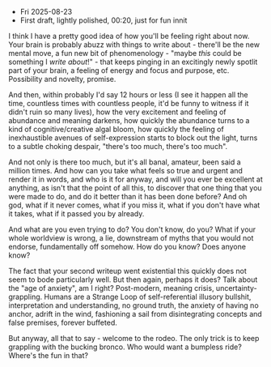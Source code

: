 - Fri 2025-08-23
- First draft, lightly polished, 00:20, just for fun innit


I think I have a pretty good idea of how you'll be feeling right about now. Your brain is probably abuzz with things to write about - there'll be the new mental move, a fun new bit of phenomenology - "maybe *this* could be something I *write about*!" - that keeps pinging in an excitingly newly spotlit part of your brain, a feeling of energy and focus and purpose, etc. Possibility and novelty, promise.

And then, within probably I'd say 12 hours or less (I see it happen all the time, countless times with countless people, it'd be funny to witness if it didn't ruin so many lives), how the very excitement and feeling of abundance and meaning darkens, how quickly the abundance turns to a kind of cognitive/creative algal bloom, how quickly the feeling of inexhaustible avenues of self-expression starts to block out the light, turns to a subtle choking despair, "there's too much, there's too much". 

And not only is there too much, but it's all banal, amateur, been said a million times. And how can you take what feels so true and urgent and render it in words, and who is it for anyway, and will you ever be excellent at anything, as isn't that the point of all this, to discover that one thing that you were made to do, and do it better than it has been done before? And oh god, what if it never comes, what if you miss it, what if you don't have what it takes, what if it passed you by already. 

And what are you even trying to do? You don't know, do you? What if your whole worldview is wrong, a lie, downstream of myths that you would not endorse, fundamentally off somehow. How do you know? Does anyone know? 

The fact that your second writeup went existential this quickly does not seem to bode particularly well. But then again, perhaps it does? Talk about the "age of anxiety", am I right? Post-modern, meaning crisis, uncertainty-grappling. Humans are a Strange Loop of self-referential illusory bullshit, interpretation and understanding, no ground truth, the anxiety of having no anchor, adrift in the wind, fashioning a sail from disintegrating concepts and false premises, forever buffeted. 

But anyway, all that to say - welcome to the rodeo. The only trick is to keep grappling with the bucking bronco. Who would want a bumpless ride? Where's the fun in that?